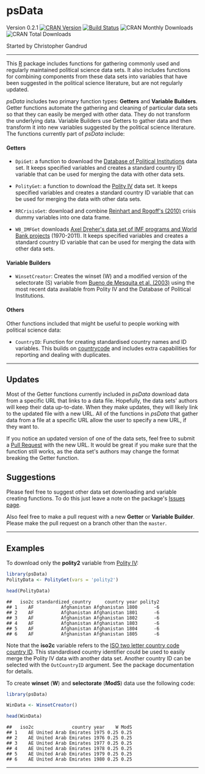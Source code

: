 psData
==========

Version 0.2.1
[![CRAN Version](http://www.r-pkg.org/badges/version/psData)](http://cran.r-project.org/package=psData)
[![Build Status](https://travis-ci.org/rOpenGov/psData.png)](https://travis-ci.org/rOpenGov/psData)
![CRAN Monthly Downloads](http://cranlogs.r-pkg.org/badges/last-month/psData)
![CRAN Total Downloads](http://cranlogs.r-pkg.org/badges/grand-total/psData)

Started by Christopher Gandrud

---

This [R](http://www.r-project.org/) package includes functions for gathering commonly used and regularly maintained political science data sets. It also includes functions for combining components from these data sets into variables that have been suggested in the political science literature, but are not regularly updated.

*psData* includes two primary function types: **Getters** and **Variable Builders**. Getter functions automate the gathering and cleaning of particular data sets so that they can easily be merged with other data. They do not transform the underlying data. Variable Builders use Getters to gather data and then transform it into new variables suggested by the political science literature. The functions currently part of *psData* include:

#### Getters

- `DpiGet`: a function to download the [Database of Political Institutions](http://www.iadb.org/en/research-and-data/publication-details,3169.html?pub_id=IDB-DB-121) data set. It keeps specified variables and creates a standard country ID variable that can be used for merging the data with other data sets.

- `PolityGet`: a function to download the [Polity IV](http://www.systemicpeace.org/polity/polity4.htm) data set. It keeps specified variables and creates a standard country ID variable that can be used for merging the data with other data sets.

- `RRCrisisGet`: download and combine [Reinhart and Rogoff's (2010)](http://www.carmenreinhart.com/data/browse-by-topic/topics/7/) crisis dummy variables into one data frame.

- `WB_IMFGet` downloads [Axel Dreher's data set of IMF programs and World Bank projects](http://www.uni-heidelberg.de/fakultaeten/wiso/awi/professuren/intwipol/datasets_en.html) (1970-2011). It keeps specified variables and creates a standard country ID variable that can be used for merging the data with other data sets.

#### Variable Builders

- `WinsetCreator`: Creates the winset (W) and a modified version of the selectorate (S) variable from [Bueno de Mesquita et al. (2003)](http://www.nyu.edu/gsas/dept/politics/data/bdm2s2/Logic.htm) using the most recent data available from Polity IV and the Database of Political Institutions.

#### Others

Other functions included that might be useful to people working with political science data:

- `CountryID`: Function for creating standardised country names and ID variables. This builds on [countrycode](https://github.com/vincentarelbundock/countrycode) and includes extra capabilities for reporting and dealing with duplicates.

---

## Updates

Most of the Getter functions currently included in *psData* download data from a specific URL that links to a data file. Hopefully, the data sets' authors will keep their data up-to-date. When they make updates, they will likely link to the updated file with a new URL. All of the functions in *psData* that gather data from a file at a specific URL allow the user to specify a new URL, if they want to.

If you notice an updated version of one of the data sets, feel free to submit a [Pull Request](https://help.github.com/articles/using-pull-requests) with the new URL. It would be great if you make sure that the function still works, as the data set's authors may change the format breaking the Getter function.

## Suggestions

Please feel free to suggest other data set downloading and variable creating functions. To do this just leave a note on the package's [Issues page](https://github.com/christophergandrud/psData/issues).

Also feel free to make a pull request with a new **Getter** or **Variable Builder**. Please make the pull request on a branch other than the `master`.

---

## Examples

To download only the **polity2** variable from [Polity IV](http://www.systemicpeace.org/polity/polity4.htm):


```r
library(psData)
PolityData <- PolityGet(vars = 'polity2')

head(PolityData)
```

```
##   iso2c standardized_country     country year polity2
## 1    AF          Afghanistan Afghanistan 1800      -6
## 2    AF          Afghanistan Afghanistan 1801      -6
## 3    AF          Afghanistan Afghanistan 1802      -6
## 4    AF          Afghanistan Afghanistan 1803      -6
## 5    AF          Afghanistan Afghanistan 1804      -6
## 6    AF          Afghanistan Afghanistan 1805      -6
```

Note that the **iso2c** variable refers to the [ISO two letter country code country ID](http://en.wikipedia.org/wiki/ISO_3166-1_alpha-2). This standardised country identifier could be used to easily merge the Polity IV data with another data set. Another country ID can be selected with the `OutCountryID` argument. See the package documentation for details.

To create **winset** (**W**) and **selectorate** (**ModS**) data use the following code:


```r
library(psData)

WinData <- WinsetCreator()

head(WinData)
```

```
##   iso2c              country year    W ModS
## 1    AE United Arab Emirates 1975 0.25 0.25
## 2    AE United Arab Emirates 1976 0.25 0.25
## 3    AE United Arab Emirates 1977 0.25 0.25
## 4    AE United Arab Emirates 1978 0.25 0.25
## 5    AE United Arab Emirates 1979 0.25 0.25
## 6    AE United Arab Emirates 1980 0.25 0.25
```

---
